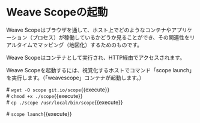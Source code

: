 # Weave Scopeの起動  

Weave Scopeはブラウザを通して、ホスト上でどのようなコンテナやアプリケーション（プロセス）が稼働しているかどうか見ることができ、その関連性をリアルタイムでマッピング（地図化）するためのものです。

Weave Scopeはコンテナとして実行され、HTTP経由でアクセスされます。  

Weave Scopeを起動するには、視覚化するホストでコマンド「scope launch」を実行します。（「weavescope」コンテナが起動します。）  

\# `wget -O scope git.io/scope`{{execute}}  
\# `chmod +x ./scope`{{execute}}  
\# `cp ./scope /usr/local/bin/scope`{{execute}}  

\# `scope launch`{{execute}}  
